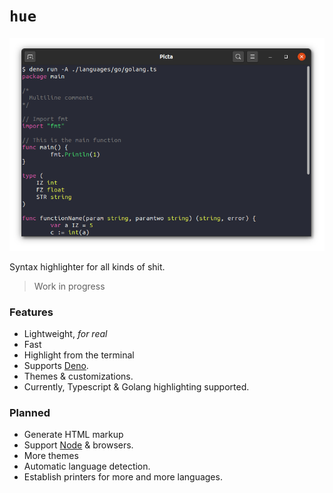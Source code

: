 # `hue`

![](showcase.png)

Syntax highlighter for all kinds of shit.

> Work in progress

### Features

* Lightweight, *for real*
* Fast
* Highlight from the terminal 
* Supports [Deno](https://deno.land).
* Themes & customizations.
* Currently, Typescript & Golang highlighting supported.

### Planned

* Generate HTML markup
* Support [Node](https://nodejs.org) & browsers.
* More themes
* Automatic language detection.
* Establish printers for more and more languages.

